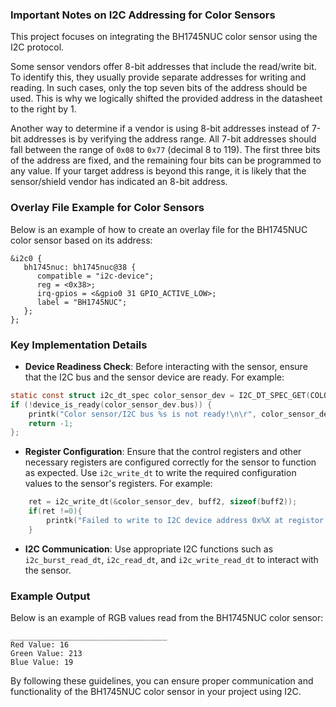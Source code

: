 ### Important Notes on I2C Addressing for Color Sensors

This project focuses on integrating the BH1745NUC color sensor using the I2C protocol. 

Some sensor vendors offer 8-bit addresses that include the read/write bit. To identify this, they usually provide separate addresses for writing and reading. In such cases, only the top seven bits of the address should be used. This is why we logically shifted the provided address in the datasheet to the right by 1.

Another way to determine if a vendor is using 8-bit addresses instead of 7-bit addresses is by verifying the address range. All 7-bit addresses should fall between the range of `0x08` to `0x77` (decimal 8 to 119). The first three bits of the address are fixed, and the remaining four bits can be programmed to any value. If your target address is beyond this range, it is likely that the sensor/shield vendor has indicated an 8-bit address.

### Overlay File Example for Color Sensors

Below is an example of how to create an overlay file for the BH1745NUC color sensor based on its address:

```dts
&i2c0 {
   bh1745nuc: bh1745nuc@38 {
      compatible = "i2c-device";
      reg = <0x38>;
      irq-gpios = <&gpio0 31 GPIO_ACTIVE_LOW>;
      label = "BH1745NUC";
   };
};
```

### Key Implementation Details

- **Device Readiness Check**: Before interacting with the sensor, ensure that the I2C bus and the sensor device are ready. For example:

```c
static const struct i2c_dt_spec color_sensor_dev = I2C_DT_SPEC_GET(COLOR_SENSOR);
if (!device_is_ready(color_sensor_dev.bus)) {
    printk("Color sensor/I2C bus %s is not ready!\n\r", color_sensor_dev.bus->name);
    return -1;
};
```
- **Register Configuration**: Ensure that the control registers and other necessary registers are configured correctly for the sensor to function as expected. Use `i2c_write_dt` to write the required configuration values to the sensor's registers. For example:

```c
    ret = i2c_write_dt(&color_sensor_dev, buff2, sizeof(buff2));
    if(ret !=0){
        printk("Failed to write to I2C device address 0x%X at registor 0x%X\n",color_sensor_dev.addr, MODE_CONTROL2);
    }
```
- **I2C Communication**: Use appropriate I2C functions such as `i2c_burst_read_dt`, `i2c_read_dt`, and `i2c_write_read_dt` to interact with the sensor.

### Example Output

Below is an example of RGB values read from the BH1745NUC color sensor:

```plaintext
___________________________________
Red Value: 16
Green Value: 213
Blue Value: 19
```

By following these guidelines, you can ensure proper communication and functionality of the BH1745NUC color sensor in your project using I2C.

